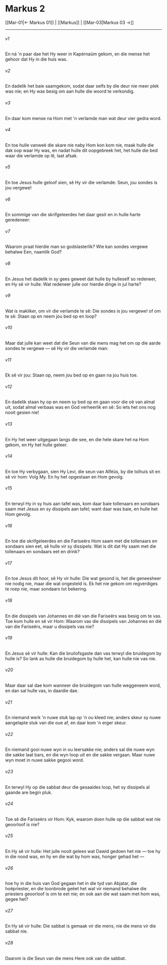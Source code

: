 # Markus 2

[[Mar-01|← Markus 01]] | [[Markus]] | [[Mar-03|Markus 03 →]]
***

###### v1
En ná 'n paar dae het Hy weer in Kapérnaüm gekom, en die mense het gehoor dat Hy in die huis was. 
###### v2
En dadelik het baie saamgekom, sodat daar selfs by die deur nie meer plek was nie; en Hy was besig om aan hulle die woord te verkondig. 
###### v3
En daar kom mense na Hom met 'n verlamde man wat deur vier gedra word. 
###### v4
En toe hulle vanweë die skare nie naby Hom kon kom nie, maak hulle die dak oop waar Hy was, en nadat hulle dit oopgebreek het, het hulle die bed waar die verlamde op lê, laat afsak. 
###### v5
En toe Jesus hulle geloof sien, sê Hy vir die verlamde: Seun, jou sondes is jou vergewe! 
###### v6
En sommige van die skrifgeleerdes het daar gesit en in hulle harte geredeneer: 
###### v7
Waarom praat hierdie man so godslasterlik? Wie kan sondes vergewe behalwe Een, naamlik God? 
###### v8
En Jesus het dadelik in sy gees geweet dat hulle by hulleself so redeneer, en Hy sê vir hulle: Wat redeneer julle oor hierdie dinge in jul harte? 
###### v9
Wat is makliker, om vir die verlamde te sê: Die sondes is jou vergewe! of om te sê: Staan op en neem jou bed op en loop? 
###### v10
Maar dat julle kan weet dat die Seun van die mens mag het om op die aarde sondes te vergewe — sê Hy vir die verlamde man: 
###### v11
Ek sê vir jou: Staan op, neem jou bed op en gaan na jou huis toe. 
###### v12
En dadelik staan hy op en neem sy bed op en gaan voor die oë van almal uit, sodat almal verbaas was en God verheerlik en sê: So iets het ons nog nooit gesien nie! 
###### v13
En Hy het weer uitgegaan langs die see, en die hele skare het na Hom gekom, en Hy het hulle geleer. 
###### v14
En toe Hy verbygaan, sien Hy Levi, die seun van Alféüs, by die tolhuis sit en sê vir hom: Volg My. En hy het opgestaan en Hom gevolg. 
###### v15
En terwyl Hy in sy huis aan tafel was, kom daar baie tollenaars en sondaars saam met Jesus en sy dissipels aan tafel; want daar was baie, en hulle het Hom gevolg. 
###### v16
En toe die skrifgeleerdes en die Fariseërs Hom saam met die tollenaars en sondaars sien eet, sê hulle vir sy dissipels: Wat is dit dat Hy saam met die tollenaars en sondaars eet en drink? 
###### v17
En toe Jesus dit hoor, sê Hy vir hulle: Die wat gesond is, het die geneesheer nie nodig nie, maar die wat ongesteld is. Ek het nie gekom om regverdiges te roep nie, maar sondaars tot bekering. 
###### v18
En die dissipels van Johannes en dié van die Fariseërs was besig om te vas. Toe kom hulle en sê vir Hom: Waarom vas die dissipels van Johannes en dié van die Fariseërs, maar u dissipels vas nie? 
###### v19
En Jesus sê vir hulle: Kan die bruilofsgaste dan vas terwyl die bruidegom by hulle is? So lank as hulle die bruidegom by hulle het, kan hulle nie vas nie. 
###### v20
Maar daar sal dae kom wanneer die bruidegom van hulle weggeneem word, en dan sal hulle vas, in daardie dae. 
###### v21
En niemand werk 'n nuwe stuk lap op 'n ou kleed nie; anders skeur sy nuwe aangelapte stuk van die oue af, en daar kom 'n erger skeur. 
###### v22
En niemand gooi nuwe wyn in ou leersakke nie; anders sal die nuwe wyn die sakke laat bars, en die wyn loop uit en die sakke vergaan. Maar nuwe wyn moet in nuwe sakke gegooi word. 
###### v23
En terwyl Hy op die sabbat deur die gesaaides loop, het sy dissipels al gaande are begin pluk. 
###### v24
Toe sê die Fariseërs vir Hom: Kyk, waarom doen hulle op die sabbat wat nie geoorloof is nie? 
###### v25
En Hy sê vir hulle: Het julle nooit gelees wat Dawid gedoen het nie — toe hy in die nood was, en hy en die wat by hom was, honger gehad het — 
###### v26
hoe hy in die huis van God gegaan het in die tyd van Abjatar, die hoëpriester, en die toonbrode geëet het wat vir niemand behalwe die priesters geoorloof is om te eet nie; en ook aan die wat saam met hom was, gegee het? 
###### v27
En Hy sê vir hulle: Die sabbat is gemaak vir die mens, nie die mens vir die sabbat nie. 
###### v28
Daarom is die Seun van die mens Here ook van die sabbat. 
